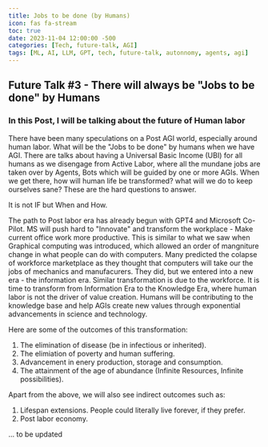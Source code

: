 ```yaml
---
title: Jobs to be done (by Humans)
icon: fas fa-stream
toc: true
date: 2023-11-04 12:00:00 -500
categories: [Tech, future-talk, AGI]
tags: [ML, AI, LLM, GPT, tech, future-talk, autonnomy, agents, agi]
---
```


## Future Talk #3 - There will always be "Jobs to be done" by Humans

### In this Post, I will be talking about the future of Human labor

There have been many speculations on a Post AGI world, especially around human labor. What will be the "Jobs to be done" by humans when we have AGI. There are talks about having a Universal Basic Income (UBI) for all humans as we disengage from Active Labor, where all the mundane jobs are taken over by Agents, Bots which will be guided by one or more AGIs. When we get there, how will human life be transformed? what will we do to keep ourselves sane? These are the hard questions to answer.

It is not IF but When and How.

The path to Post labor era has already begun with GPT4 and Microsoft Co-Pilot. MS will push hard to "Innovate" and transform the workplace - Make current office work more productive. This is similar to what we saw when Graphical computing was introduced, which allowed an order of mangniture change in what people can do with computers. Many predicted the colapse of workforce marketplace as they thought that computers will take our the jobs of mechanics and manufacurers. They did, but we entered into a new era - the information era. Similar transformation is due to the workforce. It is time to transform from Information Era to the Knowledge Era, where human labor is not the driver of value creation. Humans will be contributing to the knowledge base and help AGIs create new values through exponential advancements in science and technology.

Here are some of the outcomes of this transformation:

1. The elimination of disease (be in infectious or inherited).
2. The elimiation of poverty and human suffering.
3. Advancement in enery production, storage and consumption.
4. The attainment of the age of abundance (Infinite Resources, Infinite possibilities).

Apart from the above, we will also see indirect outcomes such as:

1. Lifespan extensions. People could literally live forever, if they prefer.
2. Post labor economy.

... to be updated

